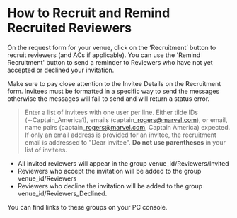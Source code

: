 # How to Recruit and Remind Recruited Reviewers

On the request form for your venue, click on the ‘Recruitment’ button to recruit reviewers (and ACs if applicable). You can use the 'Remind Recruitment' button to send a reminder to Reviewers who have not yet accepted or declined your invitation.

Make sure to pay close attention to the Invitee Details on the Recruitment form. Invitees must be formatted in a specific way to send the messages otherwise the messages will fail to send and will return a status error.

> Enter a list of invitees with one user per line. Either tilde IDs (∼Captain\_America1), emails (captain\_rogers@marvel.com), or email, name pairs (captain\_rogers@marvel.com, Captain America) expected. If only an email address is provided for an invitee, the recruitment email is addressed to "Dear invitee". **Do not use parentheses** in your list of invitees.

* All invited reviewers will appear in the group venue\_id/Reviewers/Invited&#x20;
* Reviewers who accept the invitation will be added to the group venue\_id/Reviewers
* Reviewers who decline the invitation will be added to the group venue\_id/Reviewers\_Declined.&#x20;

You can find links to these groups on your PC console.&#x20;
